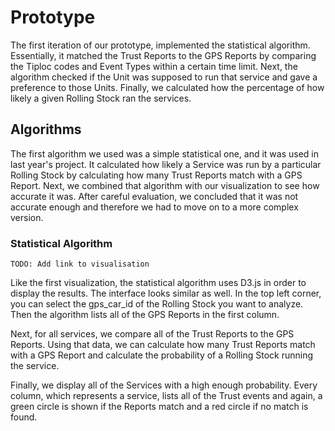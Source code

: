 # Prototype

The first iteration of our prototype, implemented the statistical algorithm. Essentially, it matched the Trust Reports to the GPS Reports by comparing the Tiploc codes and Event Types within a certain time limit. Next, the algorithm checked if the Unit was supposed to run that service and gave a preference to those Units. Finally, we calculated how the percentage of how likely a given Rolling Stock ran the services.

## Algorithms

The first algorithm we used was a simple statistical one, and it was used in last year's project. It calculated how likely a Service was run by a particular Rolling Stock by calculating how many Trust Reports match with a GPS Report. Next, we combined that algorithm with our visualization to see how accurate it was. After careful evaluation, we concluded that it was not accurate enough and therefore we had to move on to a more complex version.

### Statistical Algorithm

    TODO: Add link to visualisation

Like the first visualization, the statistical algorithm uses D3.js in order to display the results. The interface looks similar as well. In the top left corner, you can select the gps_car_id of the Rolling Stock you want to analyze. Then the algorithm lists all of the GPS Reports in the first column.

Next, for all services, we compare all of the Trust Reports to the GPS Reports. Using that data, we can calculate how many Trust Reports match with a GPS Report and calculate the probability of a Rolling Stock running the service.

Finally, we display all of the Services with a high enough probability. Every column, which represents a service, lists all of the Trust events and again, a green circle is shown if the Reports match and a red circle if no match is found.
